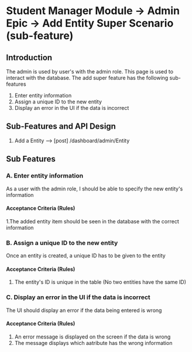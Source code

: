 # Student Manager Module -> Admin Epic -> Add Entity Super Scenario (sub-feature)
## Introduction

The admin is used by user's with the admin role. This page is used to interact with the database. The add super feature has the following sub-features

1. Enter entity information
1. Assign a unique ID to the new entity
1. Display an error in the UI if the data is incorrect 

<!-- ![Admin ResourceRole Activity](admin_ResourceRole_activity.png) -->

## Sub-Features and API Design

1. Add a Entity  --> [post] /dashboard/admin/Entity
## Sub Features
### A. Enter entity information

As a user with the admin role, I should be able to specify the new entity's information 

#### Acceptance Criteria (Rules)

1.The added entity item should be seen in the database with the correct information

### B. Assign a unique ID to the new entity

Once an entity is created, a unique ID has to be given to the entity

#### Acceptance Criteria (Rules)

1. The entity's ID is unique in the table (No two entities have the same ID)

### C. Display an error in the UI if the data is incorrect 

The UI should display an error if the data being entered is wrong

#### Acceptance Criteria (Rules)
1. An error message is displayed on the screen if the data is wrong
1. The message displays which aatribute has the wrong information 

